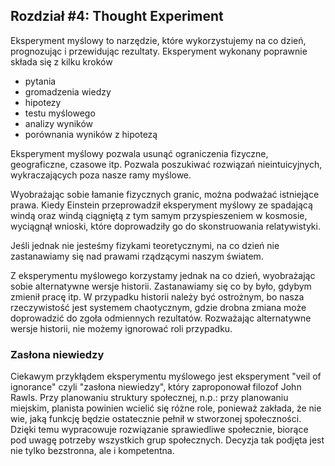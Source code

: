 ## Rozdział #4: Thought Experiment

Eksperyment myślowy to narzędzie, które wykorzystujemy na co dzień, prognozując i przewidując rezultaty.
Eksperyment wykonany poprawnie składa się z kilku kroków

- pytania
- gromadzenia wiedzy
- hipotezy
- testu myślowego
- analizy wyników
- porównania wyników z hipotezą

Eksperyment myślowy pozwala usunąć ograniczenia fizyczne, geograficzne, czasowe itp. Pozwala poszukiwać rozwiązań
nieintuicyjnych, wykraczających poza nasze ramy myślowe.

Wyobrażając sobie łamanie fizycznych granic, można podważać istniejące prawa. Kiedy Einstein przeprowadził eksperyment
myślowy ze spadającą windą oraz windą ciągniętą z tym samym przyspieszeniem w kosmosie, wyciągnął wnioski, które
doprowadziły go do skonstruowania relatywistyki.

Jeśli jednak nie jesteśmy fizykami teoretycznymi, na co dzień nie zastanawiamy się nad prawami rządzącymi naszym
światem.

Z eksperymentu myślowego korzystamy jednak na co dzień, wyobrażając sobie alternatywne wersje historii. Zastanawiamy się
co by było, gdybym zmienił pracę itp. W przypadku historii należy być ostrożnym, bo nasza rzeczywistość jest systemem
chaotycznym, gdzie drobna zmiana może doprowadzić do zgoła odmiennych rezultatów. Rozważając alternatywne wersje
historii, nie możemy ignorować roli przypadku.

### Zasłona niewiedzy
Ciekawym przykłądem eksperymentu myślowego jest eksperyment "veil of ignorance" czyli "zasłona niewiedzy", który
zaproponował filozof John Rawls.
Przy planowaniu struktury społecznej, n.p.: przy planowaniu miejskim, planista powinien wcielić się różne role, ponieważ
zakłada, że nie wie, jaką funkcję będzie ostatecznie pełnił w stworzonej społeczności. 
Dzięki temu wypracowuje rozwiązanie sprawiedliwe społecznie, biorące pod uwagę potrzeby wszystkich grup społecznych. 
Decyzja tak podjęta jest nie tylko bezstronna, ale i kompetentna. 
